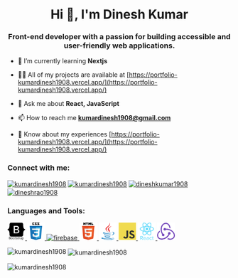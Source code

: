 <h1 align="center">Hi 👋, I'm Dinesh Kumar</h1>
<h3 align="center">Front-end developer with a passion for building accessible and user-friendly web applications.</h3>

- 🌱 I’m currently learning **Nextjs**

- 👨‍💻 All of my projects are available at [https://portfolio-kumardinesh1908.vercel.app/](https://portfolio-kumardinesh1908.vercel.app/)

- 💬 Ask me about **React, JavaScript**

- 📫 How to reach me **kumardinesh1908@gmail.com**

- 📄 Know about my experiences [https://portfolio-kumardinesh1908.vercel.app/](https://portfolio-kumardinesh1908.vercel.app/)

<h3 align="left">Connect with me:</h3>
<p align="left">
<a href="https://twitter.com/kumardinesh1908" target="blank"><img align="center" src="https://raw.githubusercontent.com/rahuldkjain/github-profile-readme-generator/master/src/images/icons/Social/twitter.svg" alt="kumardinesh1908" height="30" width="40" /></a>
<a href="https://linkedin.com/in/kumardinesh1908" target="blank"><img align="center" src="https://raw.githubusercontent.com/rahuldkjain/github-profile-readme-generator/master/src/images/icons/Social/linked-in-alt.svg" alt="kumardinesh1908" height="30" width="40" /></a>
<a href="https://fb.com/dineshkumar1908" target="blank"><img align="center" src="https://raw.githubusercontent.com/rahuldkjain/github-profile-readme-generator/master/src/images/icons/Social/facebook.svg" alt="dineshkumar1908" height="30" width="40" /></a>
<a href="https://instagram.com/dineshrao1908" target="blank"><img align="center" src="https://raw.githubusercontent.com/rahuldkjain/github-profile-readme-generator/master/src/images/icons/Social/instagram.svg" alt="dineshrao1908" height="30" width="40" /></a>
</p>

<h3 align="left">Languages and Tools:</h3>
<p align="left"> <a href="https://getbootstrap.com" target="_blank" rel="noreferrer"> <img src="https://raw.githubusercontent.com/devicons/devicon/master/icons/bootstrap/bootstrap-plain-wordmark.svg" alt="bootstrap" width="40" height="40"/> </a> <a href="https://www.w3schools.com/css/" target="_blank" rel="noreferrer"> <img src="https://raw.githubusercontent.com/devicons/devicon/master/icons/css3/css3-original-wordmark.svg" alt="css3" width="40" height="40"/> </a> <a href="https://firebase.google.com/" target="_blank" rel="noreferrer"> <img src="https://www.vectorlogo.zone/logos/firebase/firebase-icon.svg" alt="firebase" width="40" height="40"/> </a> <a href="https://www.w3.org/html/" target="_blank" rel="noreferrer"> <img src="https://raw.githubusercontent.com/devicons/devicon/master/icons/html5/html5-original-wordmark.svg" alt="html5" width="40" height="40"/> </a> <a href="https://www.java.com" target="_blank" rel="noreferrer"> <img src="https://raw.githubusercontent.com/devicons/devicon/master/icons/java/java-original.svg" alt="java" width="40" height="40"/> </a> <a href="https://developer.mozilla.org/en-US/docs/Web/JavaScript" target="_blank" rel="noreferrer"> <img src="https://raw.githubusercontent.com/devicons/devicon/master/icons/javascript/javascript-original.svg" alt="javascript" width="40" height="40"/> </a> <a href="https://reactjs.org/" target="_blank" rel="noreferrer"> <img src="https://raw.githubusercontent.com/devicons/devicon/master/icons/react/react-original-wordmark.svg" alt="react" width="40" height="40"/> </a> <a href="https://redux.js.org" target="_blank" rel="noreferrer"> <img src="https://raw.githubusercontent.com/devicons/devicon/master/icons/redux/redux-original.svg" alt="redux" width="40" height="40"/> </a> </p>

<p><img align="left" src="https://github-readme-stats.vercel.app/api/top-langs?username=kumardinesh1908&show_icons=true&locale=en&layout=compact" alt="kumardinesh1908" /></p>

<p>&nbsp;<img align="center" src="https://github-readme-stats.vercel.app/api?username=kumardinesh1908&show_icons=true&locale=en" alt="kumardinesh1908" /></p>

<p><img align="center" src="https://github-readme-streak-stats.herokuapp.com/?user=kumardinesh1908&" alt="kumardinesh1908" /></p>
